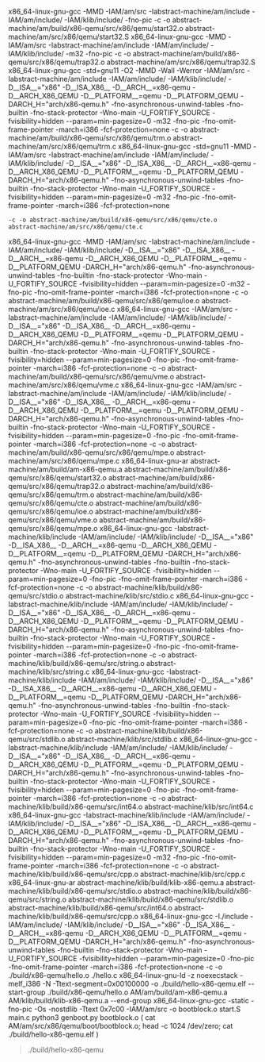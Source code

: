 x86_64-linux-gnu-gcc
    -MMD
    -IAM/am/src
    -Iabstract-machine/am/include
    -IAM/am/include/
    -IAM/klib/include/
    -fno-pic
    -c -o abstract-machine/am/build/x86-qemu/src/x86/qemu/start32.o
    abstract-machine/am/src/x86/qemu/start32.S
x86_64-linux-gnu-gcc
    -MMD
    -IAM/am/src
    -Iabstract-machine/am/include
    -IAM/am/include/
    -IAM/klib/include/
    -m32
    -fno-pic
    -c -o abstract-machine/am/build/x86-qemu/src/x86/qemu/trap32.o
    abstract-machine/am/src/x86/qemu/trap32.S
x86_64-linux-gnu-gcc
    -std=gnu11
    -O2
    -MMD
    -Wall
    -Werror
    -IAM/am/src
    -Iabstract-machine/am/include
    -IAM/am/include/
    -IAM/klib/include/
    -D__ISA__=\"x86\"
    -D__ISA_X86__
    -D__ARCH__=x86-qemu
    -D__ARCH_X86_QEMU
    -D__PLATFORM__=qemu
    -D__PLATFORM_QEMU
    -DARCH_H=\"arch/x86-qemu.h\"
    -fno-asynchronous-unwind-tables
    -fno-builtin
    -fno-stack-protector
    -Wno-main
    -U_FORTIFY_SOURCE
    -fvisibility=hidden
    --param=min-pagesize=0
    -m32
    -fno-pic
    -fno-omit-frame-pointer
    -march=i386
    -fcf-protection=none
    -c -o abstract-machine/am/build/x86-qemu/src/x86/qemu/trm.o
    abstract-machine/am/src/x86/qemu/trm.c
x86_64-linux-gnu-gcc
    -std=gnu11
    -MMD
    -IAM/am/src
    -Iabstract-machine/am/include
    -IAM/am/include/
    -IAM/klib/include/
    -D__ISA__=\"x86\"
    -D__ISA_X86__
    -D__ARCH__=x86-qemu
    -D__ARCH_X86_QEMU
    -D__PLATFORM__=qemu
    -D__PLATFORM_QEMU
    -DARCH_H=\"arch/x86-qemu.h\"
    -fno-asynchronous-unwind-tables
    -fno-builtin
    -fno-stack-protector
    -Wno-main
    -U_FORTIFY_SOURCE
    -fvisibility=hidden
    --param=min-pagesize=0
    -m32
    -fno-pic
    -fno-omit-frame-pointer
    -march=i386
    -fcf-protection=none

    -c -o abstract-machine/am/build/x86-qemu/src/x86/qemu/cte.o
    abstract-machine/am/src/x86/qemu/cte.c
x86_64-linux-gnu-gcc
    -MMD
    -IAM/am/src
    -Iabstract-machine/am/include
    -IAM/am/include/
    -IAM/klib/include/
    -D__ISA__=\"x86\"
    -D__ISA_X86__
    -D__ARCH__=x86-qemu
    -D__ARCH_X86_QEMU
    -D__PLATFORM__=qemu
    -D__PLATFORM_QEMU
    -DARCH_H=\"arch/x86-qemu.h\"
    -fno-asynchronous-unwind-tables
    -fno-builtin
    -fno-stack-protector
    -Wno-main
    -U_FORTIFY_SOURCE
    -fvisibility=hidden
    --param=min-pagesize=0
    -m32
    -fno-pic
    -fno-omit-frame-pointer
    -march=i386
    -fcf-protection=none
    -c -o abstract-machine/am/build/x86-qemu/src/x86/qemu/ioe.o
    abstract-machine/am/src/x86/qemu/ioe.c
x86_64-linux-gnu-gcc
    -IAM/am/src
    -Iabstract-machine/am/include
    -IAM/am/include/
    -IAM/klib/include/
    -D__ISA__=\"x86\"
    -D__ISA_X86__
    -D__ARCH__=x86-qemu
    -D__ARCH_X86_QEMU
    -D__PLATFORM__=qemu
    -D__PLATFORM_QEMU
    -DARCH_H=\"arch/x86-qemu.h\"
    -fno-asynchronous-unwind-tables
    -fno-builtin
    -fno-stack-protector
    -Wno-main
    -U_FORTIFY_SOURCE
    -fvisibility=hidden
    --param=min-pagesize=0
    -fno-pic
    -fno-omit-frame-pointer
    -march=i386
    -fcf-protection=none
    -c -o abstract-machine/am/build/x86-qemu/src/x86/qemu/vme.o
    abstract-machine/am/src/x86/qemu/vme.c
x86_64-linux-gnu-gcc
    -IAM/am/src
    -Iabstract-machine/am/include
    -IAM/am/include/
    -IAM/klib/include/
    -D__ISA__=\"x86\"
    -D__ISA_X86__
    -D__ARCH__=x86-qemu
    -D__ARCH_X86_QEMU
    -D__PLATFORM__=qemu
    -D__PLATFORM_QEMU
    -DARCH_H=\"arch/x86-qemu.h\"
    -fno-asynchronous-unwind-tables
    -fno-builtin
    -fno-stack-protector
    -Wno-main
    -U_FORTIFY_SOURCE
    -fvisibility=hidden
    --param=min-pagesize=0
    -fno-pic
    -fno-omit-frame-pointer
    -march=i386
    -fcf-protection=none
    -c -o abstract-machine/am/build/x86-qemu/src/x86/qemu/mpe.o
    abstract-machine/am/src/x86/qemu/mpe.c
x86_64-linux-gnu-ar
    abstract-machine/am/build/am-x86-qemu.a
    abstract-machine/am/build/x86-qemu/src/x86/qemu/start32.o
    abstract-machine/am/build/x86-qemu/src/x86/qemu/trap32.o
    abstract-machine/am/build/x86-qemu/src/x86/qemu/trm.o
    abstract-machine/am/build/x86-qemu/src/x86/qemu/cte.o
    abstract-machine/am/build/x86-qemu/src/x86/qemu/ioe.o
    abstract-machine/am/build/x86-qemu/src/x86/qemu/vme.o
    abstract-machine/am/build/x86-qemu/src/x86/qemu/mpe.o
x86_64-linux-gnu-gcc
    -Iabstract-machine/klib/include
    -IAM/am/include/
    -IAM/klib/include/
    -D__ISA__=\"x86\"
    -D__ISA_X86__
    -D__ARCH__=x86-qemu
    -D__ARCH_X86_QEMU
    -D__PLATFORM__=qemu
    -D__PLATFORM_QEMU
    -DARCH_H=\"arch/x86-qemu.h\"
    -fno-asynchronous-unwind-tables
    -fno-builtin
    -fno-stack-protector
    -Wno-main
    -U_FORTIFY_SOURCE
    -fvisibility=hidden
    --param=min-pagesize=0
    -fno-pic
    -fno-omit-frame-pointer
    -march=i386
    -fcf-protection=none
    -c -o abstract-machine/klib/build/x86-qemu/src/stdio.o
    abstract-machine/klib/src/stdio.c
x86_64-linux-gnu-gcc
    -Iabstract-machine/klib/include
    -IAM/am/include/
    -IAM/klib/include/
    -D__ISA__=\"x86\"
    -D__ISA_X86__
    -D__ARCH__=x86-qemu
    -D__ARCH_X86_QEMU
    -D__PLATFORM__=qemu
    -D__PLATFORM_QEMU
    -DARCH_H=\"arch/x86-qemu.h\"
    -fno-asynchronous-unwind-tables
    -fno-builtin
    -fno-stack-protector
    -Wno-main
    -U_FORTIFY_SOURCE
    -fvisibility=hidden
    --param=min-pagesize=0
    -fno-pic
    -fno-omit-frame-pointer
    -march=i386
    -fcf-protection=none
    -c -o abstract-machine/klib/build/x86-qemu/src/string.o
    abstract-machine/klib/src/string.c
x86_64-linux-gnu-gcc
    -Iabstract-machine/klib/include
    -IAM/am/include/
    -IAM/klib/include/
    -D__ISA__=\"x86\"
    -D__ISA_X86__
    -D__ARCH__=x86-qemu
    -D__ARCH_X86_QEMU
    -D__PLATFORM__=qemu
    -D__PLATFORM_QEMU
    -DARCH_H=\"arch/x86-qemu.h\"
    -fno-asynchronous-unwind-tables
    -fno-builtin
    -fno-stack-protector
    -Wno-main
    -U_FORTIFY_SOURCE
    -fvisibility=hidden
    --param=min-pagesize=0
    -fno-pic
    -fno-omit-frame-pointer
    -march=i386
    -fcf-protection=none
    -c -o abstract-machine/klib/build/x86-qemu/src/stdlib.o
    abstract-machine/klib/src/stdlib.c
x86_64-linux-gnu-gcc
    -Iabstract-machine/klib/include
    -IAM/am/include/
    -IAM/klib/include/
    -D__ISA__=\"x86\"
    -D__ISA_X86__
    -D__ARCH__=x86-qemu
    -D__ARCH_X86_QEMU
    -D__PLATFORM__=qemu
    -D__PLATFORM_QEMU
    -DARCH_H=\"arch/x86-qemu.h\"
    -fno-asynchronous-unwind-tables
    -fno-builtin
    -fno-stack-protector
    -Wno-main
    -U_FORTIFY_SOURCE
    -fvisibility=hidden
    --param=min-pagesize=0
    -fno-pic
    -fno-omit-frame-pointer
    -march=i386
    -fcf-protection=none
    -c -o abstract-machine/klib/build/x86-qemu/src/int64.o
    abstract-machine/klib/src/int64.c
x86_64-linux-gnu-gcc
    -Iabstract-machine/klib/include
    -IAM/am/include/
    -IAM/klib/include/
    -D__ISA__=\"x86\"
    -D__ISA_X86__
    -D__ARCH__=x86-qemu
    -D__ARCH_X86_QEMU
    -D__PLATFORM__=qemu
    -D__PLATFORM_QEMU
    -DARCH_H=\"arch/x86-qemu.h\"
    -fno-asynchronous-unwind-tables
    -fno-builtin
    -fno-stack-protector
    -Wno-main
    -U_FORTIFY_SOURCE
    -fvisibility=hidden
    --param=min-pagesize=0
    -m32
    -fno-pic
    -fno-omit-frame-pointer
    -march=i386
    -fcf-protection=none
    -c -o abstract-machine/klib/build/x86-qemu/src/cpp.o
    abstract-machine/klib/src/cpp.c
x86_64-linux-gnu-ar
    abstract-machine/klib/build/klib-x86-qemu.a
    abstract-machine/klib/build/x86-qemu/src/stdio.o
    abstract-machine/klib/build/x86-qemu/src/string.o
    abstract-machine/klib/build/x86-qemu/src/stdlib.o
    abstract-machine/klib/build/x86-qemu/src/int64.o
    abstract-machine/klib/build/x86-qemu/src/cpp.o
x86_64-linux-gnu-gcc
    -I./include
    -IAM/am/include/
    -IAM/klib/include/
    -D__ISA__=\"x86\"
    -D__ISA_X86__
    -D__ARCH__=x86-qemu
    -D__ARCH_X86_QEMU
    -D__PLATFORM__=qemu
    -D__PLATFORM_QEMU
    -DARCH_H=\"arch/x86-qemu.h\"
    -fno-asynchronous-unwind-tables
    -fno-builtin
    -fno-stack-protector
    -Wno-main
    -U_FORTIFY_SOURCE
    -fvisibility=hidden
    --param=min-pagesize=0
    -fno-pic
    -fno-omit-frame-pointer
    -march=i386
    -fcf-protection=none
    -c -o ./build/x86-qemu/hello.o
    ./hello.c
x86_64-linux-gnu-ld
    -z
    noexecstack
    -melf_i386
    -N
    -Ttext-segment=0x00100000
    -o ./build/hello-x86-qemu.elf
    --start-group
    ./build/x86-qemu/hello.o
    AM/am/build/am-x86-qemu.a
    AM/klib/build/klib-x86-qemu.a
    --end-group
x86_64-linux-gnu-gcc
    -static
    -fno-pic
    -Os
    -nostdlib
    -Ttext
    0x7c00
    -IAM/am/src
    -o bootblock.o
    start.S
    main.c
python3 genboot.py bootblock.o
(
cat
    AM/am/src/x86/qemu/boot/bootblock.o;
head
-c
1024
/dev/zero;
cat
    ./build/hello-x86-qemu.elf
)
> ./build/hello-x86-qemu
